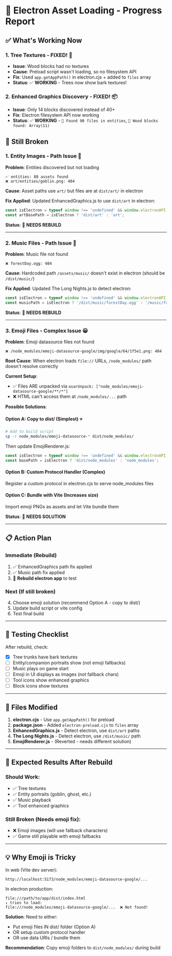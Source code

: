 # 🎉 Electron Asset Loading - Progress Report

## ✅ What's Working Now

### 1. Tree Textures - FIXED! 🌲
- **Issue**: Wood blocks had no textures
- **Cause**: Preload script wasn't loading, so no filesystem API
- **Fix**: Used `app.getAppPath()` in electron.cjs + added to `files` array
- **Status**: ✅ **WORKING** - Trees now show bark textures!

### 2. Enhanced Graphics Discovery - FIXED! 📦
- **Issue**: Only 14 blocks discovered instead of 40+
- **Fix**: Electron filesystem API now working
- **Status**: ✅ **WORKING** - `📁 Found 90 files in entities`, `🌲 Wood blocks found: Array(11)`

## 🔴 Still Broken

### 1. Entity Images - Path Issue 🎨
**Problem**: Entities discovered but not loading
```
✅ entities: 88 assets found
❌ art/entities/goblin.png: 404
```

**Cause**: Asset paths use `art/` but files are at `dist/art/` in electron

**Fix Applied**: Updated EnhancedGraphics.js to use `dist/art` in electron:
```javascript
const isElectron = typeof window !== 'undefined' && window.electronAPI;
const artBasePath = isElectron ? 'dist/art' : 'art';
```

**Status**: 🔄 **NEEDS REBUILD**

---

### 2. Music Files - Path Issue 🎵
**Problem**: Music file not found
```
❌ forestDay.ogg: 404
```

**Cause**: Hardcoded path `/assets/music/` doesn't exist in electron (should be `/dist/music/`)

**Fix Applied**: Updated The Long Nights.js to detect electron:
```javascript
const isElectron = typeof window !== 'undefined' && window.electronAPI;
const musicPath = isElectron ? '/dist/music/forestDay.ogg' : '/music/forestDay.ogg';
```

**Status**: 🔄 **NEEDS REBUILD**

---

### 3. Emoji Files - Complex Issue 😀
**Problem**: Emoji datasource files not found
```
❌ /node_modules/emoji-datasource-google/img/google/64/1f5e1.png: 404
```

**Root Cause**: When electron loads `file://` URLs, `/node_modules/` path doesn't resolve correctly

**Current Setup**:
- ✅ Files ARE unpacked via `asarUnpack: ["node_modules/emoji-datasource-google/**/*"]`
- ❌ HTML can't access them at `/node_modules/...` path

**Possible Solutions**:

#### Option A: Copy to dist/ (Simplest) ⭐
```bash
# Add to build script
cp -r node_modules/emoji-datasource-* dist/node_modules/
```

Then update EmojiRenderer.js:
```javascript
const isElectron = typeof window !== 'undefined' && window.electronAPI;
const basePath = isElectron ? 'dist/node_modules' : 'node_modules';
```

#### Option B: Custom Protocol Handler (Complex)
Register a custom protocol in electron.cjs to serve node_modules files

#### Option C: Bundle with Vite (Increases size)
Import emoji PNGs as assets and let Vite bundle them

**Status**: 🔄 **NEEDS SOLUTION**

---

## 📋 Action Plan

### Immediate (Rebuild)
1. ✅ EnhancedGraphics path fix applied
2. ✅ Music path fix applied
3. 🔄 **Rebuild electron app** to test

### Next (If still broken)
4. Choose emoji solution (recommend Option A - copy to dist/)
5. Update build script or vite config
6. Test final build

---

## 🧪 Testing Checklist

After rebuild, check:
- [x] Tree trunks have bark textures
- [ ] Entity/companion portraits show (not emoji fallbacks)
- [ ] Music plays on game start
- [ ] Emoji in UI displays as images (not fallback chars)
- [ ] Tool icons show enhanced graphics
- [ ] Block icons show textures

---

## 📝 Files Modified

1. **electron.cjs** - Use `app.getAppPath()` for preload
2. **package.json** - Added `electron-preload.cjs` to `files` array
3. **EnhancedGraphics.js** - Detect electron, use `dist/art` paths
4. **The Long Nights.js** - Detect electron, use `/dist/music/` path
5. **EmojiRenderer.js** - (Reverted - needs different solution)

---

## 🎯 Expected Results After Rebuild

### Should Work:
- ✅ Tree textures
- ✅ Entity portraits (goblin, ghost, etc.)
- ✅ Music playback
- ✅ Tool enhanced graphics

### Still Broken (Needs emoji fix):
- ❌ Emoji images (will use fallback characters)
- ✅ Game still playable with emoji fallbacks

---

## 💡 Why Emoji is Tricky

In web (Vite dev server):
```
http://localhost:5173/node_modules/emoji-datasource-google/...
```

In electron production:
```
file:///path/to/app/dist/index.html
↓ tries to load:
file:///node_modules/emoji-datasource-google/...  ❌ Not found!
```

**Solution**: Need to either:
- Put emoji files IN dist/ folder (Option A)
- OR setup custom protocol handler
- OR use data URIs / bundle them

**Recommendation**: Copy emoji folders to `dist/node_modules/` during build
